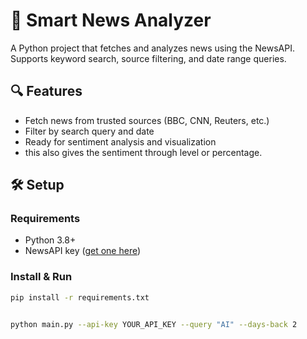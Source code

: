 # 🚀 Smart News Analyzer

A Python project that fetches and analyzes news using the NewsAPI. Supports keyword search, source filtering, and date range queries.

## 🔍 Features
- Fetch news from trusted sources (BBC, CNN, Reuters, etc.)
- Filter by search query and date
- Ready for sentiment analysis and visualization 
- this also gives the sentiment through level or percentage.
 
## 🛠️ Setup  
  

### Requirements    
- Python 3.8+
- NewsAPI key ([get one here](https://newsapi.org/))

### Install & Run

```bash
pip install -r requirements.txt


python main.py --api-key YOUR_API_KEY --query "AI" --days-back 2
